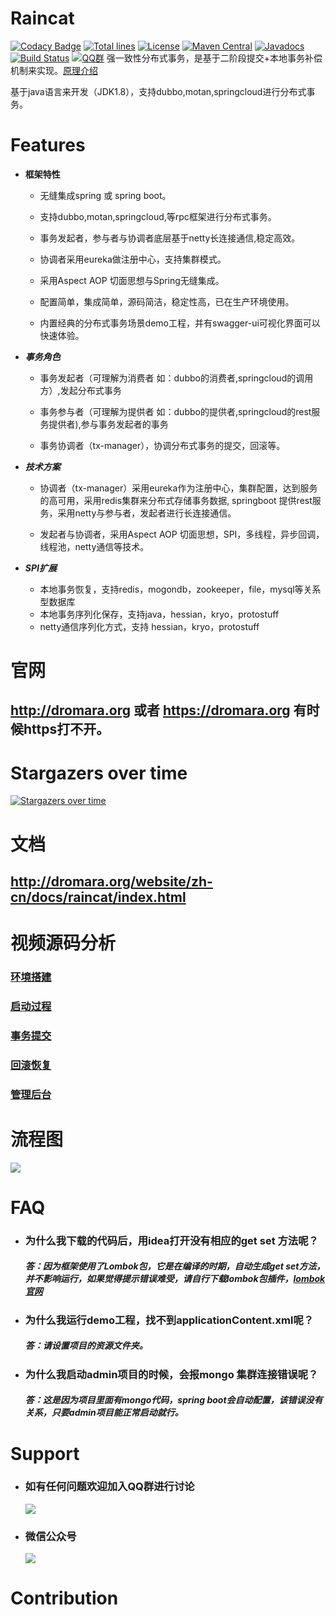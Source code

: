 Raincat
================
[![Codacy Badge](https://api.codacy.com/project/badge/Grade/5873cc1f5e2f44979aa1f64696fecb40)](https://www.codacy.com/app/yu199195/Raincat?utm_source=github.com&amp;utm_medium=referral&amp;utm_content=yu199195/Raincat&amp;utm_campaign=Badge_Grade)
[![Total lines](https://tokei.rs/b1/github/yu199195/raincat?category=lines)](https://github.com/yu199195/raincat)
[![License](https://img.shields.io/cran/l/devtools.svg)](https://github.com/yu199195/Raincat/blob/master/LICENSE)
[![Maven Central](https://img.shields.io/maven-central/v/org.dromara/raincat.svg?label=maven%20central)](http://search.maven.org/#search%7Cga%7C1%7Cg%3A%22org.dromara%22%20AND%20raincat)
[![Javadocs](http://www.javadoc.io/badge/org.dromara/raincat.svg)](http://www.javadoc.io/doc/org.dromara/Raincat)
[![Build Status](https://travis-ci.org/yu199195/Raincat.svg?branch=master)](https://travis-ci.org/yu199195/Raincat)
[![QQ群](https://img.shields.io/badge/chat-on%20QQ-ff69b4.svg?style=flat-square)](https://shang.qq.com/wpa/qunwpa?idkey=2e9e353fa10924812bc58c10ab46de0ca6bef80e34168bccde275f7ca0cafd85)
强一致性分布式事务，是基于二阶段提交+本地事务补偿机制来实现。[原理介绍](http://www.hollischuang.com/archives/681)

基于java语言来开发（JDK1.8），支持dubbo,motan,springcloud进行分布式事务。

 # Features

  * **框架特性**

      * 无缝集成spring 或 spring boot。

      * 支持dubbo,motan,springcloud,等rpc框架进行分布式事务。

      * 事务发起者，参与者与协调者底层基于netty长连接通信,稳定高效。

      * 协调者采用eureka做注册中心，支持集群模式。

      * 采用Aspect AOP 切面思想与Spring无缝集成。

      * 配置简单，集成简单，源码简洁，稳定性高，已在生产环境使用。

      * 内置经典的分布式事务场景demo工程，并有swagger-ui可视化界面可以快速体验。


 * ***事务角色***

   * 事务发起者（可理解为消费者 如：dubbo的消费者,springcloud的调用方）,发起分布式事务

   * 事务参与者（可理解为提供者 如：dubbo的提供者,springcloud的rest服务提供者),参与事务发起者的事务

   * 事务协调者（tx-manager），协调分布式事务的提交，回滚等。

 * ***技术方案***

   * 协调者（tx-manager）采用eureka作为注册中心，集群配置，达到服务的高可用，采用redis集群来分布式存储事务数据, springboot 提供rest服务，采用netty与参与者，发起者进行长连接通信。

   * 发起者与协调者，采用Aspect AOP 切面思想，SPI，多线程，异步回调，线程池，netty通信等技术。


 * ***SPI扩展***
     * 本地事务恢复，支持redis，mogondb，zookeeper，file，mysql等关系型数据库
     * 本地事务序列化保存，支持java，hessian，kryo，protostuff
     * netty通信序列化方式，支持 hessian，kryo，protostuff


# 官网

 ## http://dromara.org  或者 https://dromara.org 有时候https打不开。
 
# Stargazers over time
[![Stargazers over time](https://starchart.cc/yu199195/Raincat.svg)](https://starchart.cc/yu199195/Raincat)

# 文档 
 
 ##  http://dromara.org/website/zh-cn/docs/raincat/index.html

# 视频源码分析

 ### [环境搭建](http://www.iqiyi.com/w_19s0ngjah5.html)
 
 ### [启动过程](http://www.iqiyi.com/w_19s0ndc5vh.html)
 
 ### [事务提交](http://www.iqiyi.com/w_19s0ndc8f1.html)
 
 ### [回滚恢复](http://www.iqiyi.com/w_19s0nmod9t.html)
 
 ### [管理后台](http://www.iqiyi.com/w_19s0nj1bjx.html)
 
# 流程图

 ![](https://yu199195.github.io/images/Raincat/2pc.png)


# FAQ

* ### 为什么我下载的代码后，用idea打开没有相应的get set 方法呢？
   ##### 答：因为框架使用了Lombok包，它是在编译的时期，自动生成get set方法，并不影响运行，如果觉得提示错误难受，请自行下载lombok包插件，[lombok官网](http://projectlombok.org/)

* ### 为什么我运行demo工程，找不到applicationContent.xml呢？
  ##### 答：请设置项目的资源文件夹。

* ### 为什么我启动admin项目的时候，会报mongo 集群连接错误呢？
  ##### 答：这是因为项目里面有mongo代码，spring boot会自动配置，该错误没有关系，只要admin项目能正常启动就行。


# Support

 * ###  如有任何问题欢迎加入QQ群进行讨论
   ![](https://yu199195.github.io/images/qq.png)

 * ###  微信公众号
   ![](https://yu199195.github.io/images/public.jpg)

 # Contribution

